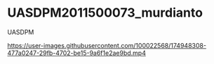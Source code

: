 # UASDPM2011500073_murdianto
UASDPM


https://user-images.githubusercontent.com/100022568/174948308-477a0247-29fb-4702-be15-9a6f1e2ae9bd.mp4

